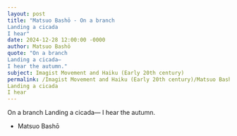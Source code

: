 ```yaml
---
layout: post
title: "Matsuo Bashō - On a branch
Landing a cicada
I hear"
date: 2024-12-28 12:00:00 -0000
author: Matsuo Bashō
quote: "On a branch
Landing a cicada—
I hear the autumn."
subject: Imagist Movement and Haiku (Early 20th century)
permalink: /Imagist Movement and Haiku (Early 20th century)/Matsuo Bashō/Matsuo Bashō - On a branch
Landing a cicada
I hear
---
```


On a branch
Landing a cicada—
I hear the autumn.

- Matsuo Bashō
